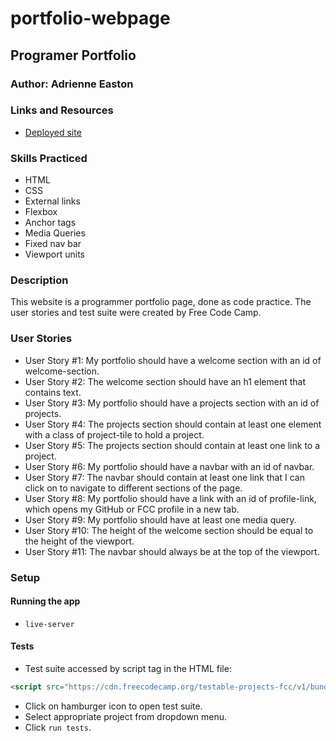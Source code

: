 # portfolio-webpage

## Programer Portfolio

### Author: Adrienne Easton

### Links and Resources
* [Deployed site](https://adrienneeaston.github.io/portfolio-webpage/)

### Skills Practiced
* HTML
* CSS
* External links
* Flexbox
* Anchor tags
* Media Queries
* Fixed nav bar
* Viewport units

### Description
This website is a programmer portfolio page, done as code practice. The user stories and test suite were created by Free Code Camp.

### User Stories
* User Story #1: My portfolio should have a welcome section with an id of welcome-section.
* User Story #2: The welcome section should have an h1 element that contains text.
* User Story #3: My portfolio should have a projects section with an id of projects.
* User Story #4: The projects section should contain at least one element with a class of project-tile to hold a project.
* User Story #5: The projects section should contain at least one link to a project.
* User Story #6: My portfolio should have a navbar with an id of navbar.
* User Story #7: The navbar should contain at least one link that I can click on to navigate to different sections of the page.
* User Story #8: My portfolio should have a link with an id of profile-link, which opens my GitHub or FCC profile in a new tab.
* User Story #9: My portfolio should have at least one media query.
* User Story #10: The height of the welcome section should be equal to the height of the viewport.
* User Story #11: The navbar should always be at the top of the viewport.

### Setup

#### Running the app
* `live-server`
  
#### Tests
* Test suite accessed by script tag in the HTML file:

```HTML
<script src="https://cdn.freecodecamp.org/testable-projects-fcc/v1/bundle.js"></script>
```
* Click on hamburger icon to open test suite.
* Select appropriate project from dropdown menu.
* Click `run tests`.


